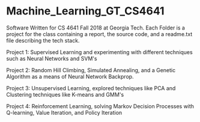 # Machine_Learning_GT_CS4641
Software Written for CS 4641 Fall 2018 at Georgia Tech.
Each Folder is a project for the class containing a report, the source code, and a readme.txt file describing the tech stack.

Project 1: Supervised Learning and experimenting with different techniques such as Neural Networks and SVM's

Project 2: Random Hill Climbing, Simulated Annealing, and a Genetic Algorithm as a means of Neural Network Backprop.

Project 3: Unsupervised Learning, explored techniques like PCA and Clustering techniques like K-means and GMM's

Project 4: Reinforcement Learning, solving Markov Decision Processes with Q-learning, Value Iteration, and Policy Iteration
